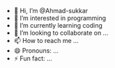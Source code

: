 - 👋 Hi, I’m @Ahmad-sukkar
- 👀 I’m interested in programming
- 🌱 I’m currently learning coding
- 💞️ I’m looking to collaborate on ...
- 📫 How to reach me ...
- 😄 Pronouns: ...
- ⚡ Fun fact: ...

<!---
Ahmad-sukkar/Ahmad-sukkar is a ✨ special ✨ repository because its `README.md` (this file) appears on your GitHub profile.
You can click the Preview link to take a look at your changes.
--->
